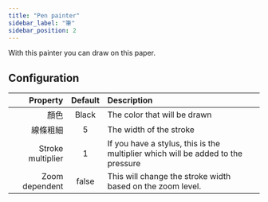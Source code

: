 ```yaml
---
title: "Pen painter"
sidebar_label: "筆"
sidebar_position: 2
---
```



With this painter you can draw on this paper.

## Configuration

|          Property | Default | Description                                                                      |
| -----------------:|:-------:|:-------------------------------------------------------------------------------- |
|                顏色 |  Black  | The color that will be drawn                                                     |
|              線條粗細 |    5    | The width of the stroke                                                          |
| Stroke multiplier |    1    | If you have a stylus, this is the multiplier which will be added to the pressure |
|    Zoom dependent |  false  | This will change the stroke width based on the zoom level.                       |
